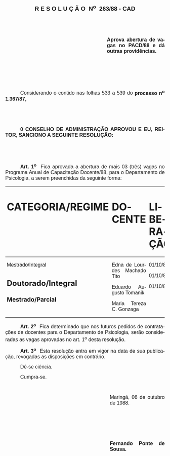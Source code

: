 <body lang=PT-BR style='tab-interval:35.4pt'>

<div class=Section1>

<p class=MsoNormal align=center style='text-align:center'><b style='mso-bidi-font-weight:
normal'><span style='font-size:14.0pt;mso-bidi-font-size:10.0pt;font-family:
Arial'>R E S O L U Ç Ã O<span style="mso-spacerun: yes">  </span>N<sup>o</sup><span
style="mso-spacerun: yes">  </span>263/88 - CAD<o:p></o:p></span></b></p>

<p class=MsoNormal style='text-align:justify'><b style='mso-bidi-font-weight:
normal'><span style='font-size:12.0pt;mso-bidi-font-size:10.0pt;font-family:
Arial'><![if !supportEmptyParas]>&nbsp;<![endif]><o:p></o:p></span></b></p>

<p class=MsoNormal style='text-align:justify'><b style='mso-bidi-font-weight:
normal'><span style='font-size:12.0pt;mso-bidi-font-size:10.0pt;font-family:
Arial'><![if !supportEmptyParas]>&nbsp;<![endif]><o:p></o:p></span></b></p>

<p class=MsoNormal style='margin-left:241.0pt;text-align:justify'><b
style='mso-bidi-font-weight:normal'><span style='font-size:12.0pt;mso-bidi-font-size:
10.0pt;font-family:Arial'>Aprova abertura de vagas no PACD/88 e dá outras
providências.<o:p></o:p></span></b></p>

<p class=MsoNormal style='text-align:justify'><span style='font-size:12.0pt;
mso-bidi-font-size:10.0pt;font-family:Arial'><![if !supportEmptyParas]>&nbsp;<![endif]><o:p></o:p></span></p>

<p class=MsoNormal style='text-align:justify'><span style='font-size:12.0pt;
mso-bidi-font-size:10.0pt;font-family:Arial'><![if !supportEmptyParas]>&nbsp;<![endif]><o:p></o:p></span></p>

<p class=MsoNormal style='text-align:justify'><span style='font-size:12.0pt;
mso-bidi-font-size:10.0pt;font-family:Arial'><![if !supportEmptyParas]>&nbsp;<![endif]><o:p></o:p></span></p>

<p class=MsoNormal style='text-align:justify;text-indent:35.4pt'><span
style='font-size:12.0pt;mso-bidi-font-size:10.0pt;font-family:Arial'>Considerando
o contido nas folhas 533 a 539 do <b>processo n<sup>o</sup> 1.367/87,</b><o:p></o:p></span></p>

<p class=MsoNormal style='text-align:justify'><span style='font-size:12.0pt;
mso-bidi-font-size:10.0pt;font-family:Arial'><![if !supportEmptyParas]>&nbsp;<![endif]><o:p></o:p></span></p>

<p class=MsoNormal style='text-align:justify'><span style='font-size:12.0pt;
mso-bidi-font-size:10.0pt;font-family:Arial'><![if !supportEmptyParas]>&nbsp;<![endif]><o:p></o:p></span></p>

<p class=MsoNormal style='text-align:justify;text-indent:35.4pt'><b><span
style='font-size:12.0pt;mso-bidi-font-size:10.0pt;font-family:Arial'>0 CONSELHO
DE ADMINISTRAÇÃO APROVOU E EU, REITOR, SANCIONO A SEGUINTE RESOLUÇÃO:<o:p></o:p></span></b></p>

<p class=MsoNormal style='text-align:justify'><span style='font-size:12.0pt;
mso-bidi-font-size:10.0pt;font-family:Arial'><![if !supportEmptyParas]>&nbsp;<![endif]><o:p></o:p></span></p>

<p class=MsoNormal style='text-align:justify'><span style='font-size:12.0pt;
mso-bidi-font-size:10.0pt;font-family:Arial'><![if !supportEmptyParas]>&nbsp;<![endif]><o:p></o:p></span></p>

<p class=MsoNormal style='margin-bottom:6.0pt;text-align:justify;text-indent:
35.45pt'><b><span style='font-size:12.0pt;mso-bidi-font-size:10.0pt;font-family:
Arial'>Art. 1<sup>o</sup></span></b><span style='font-size:12.0pt;mso-bidi-font-size:
10.0pt;font-family:Arial'><span style="mso-spacerun: yes">  </span>Fica
aprovada a abertura de mais 03 (três) vagas no Programa Anual de Capacitação
Docente/88, para o Departamento de Psicologia, a serem preenchidas da seguinte
forma:<o:p></o:p></span></p>

<table border=1 cellspacing=0 cellpadding=0 style='border-collapse:collapse;
 border:none;mso-border-alt:solid windowtext .5pt;mso-padding-alt:0cm 3.5pt 0cm 3.5pt'>
 <tr style='height:12.05pt'>
  <td width=194 valign=top style='width:145.25pt;border-top:solid windowtext .5pt;
  border-left:none;border-bottom:solid windowtext .5pt;border-right:none;
  padding:0cm 3.5pt 0cm 3.5pt;height:12.05pt'>
  <h1>CATEGORIA/REGIME</h1>
  </td>
  <td width=312 valign=top style='width:233.9pt;border-top:solid windowtext .5pt;
  border-left:none;border-bottom:solid windowtext .5pt;border-right:none;
  padding:0cm 3.5pt 0cm 3.5pt;height:12.05pt'>
  <h1>DOCENTE</h1>
  </td>
  <td width=109 valign=top style='width:81.45pt;border-top:solid windowtext .5pt;
  border-left:none;border-bottom:solid windowtext .5pt;border-right:none;
  padding:0cm 3.5pt 0cm 3.5pt;height:12.05pt'>
  <h1>LIBERAÇÃO</h1>
  </td>
 </tr>
 <tr>
  <td width=194 valign=top style='width:145.25pt;border:none;border-bottom:
  solid windowtext .5pt;mso-border-top-alt:solid windowtext .5pt;padding:0cm 3.5pt 0cm 3.5pt'>
  <p class=MsoNormal style='text-align:justify;tab-stops:97.2pt 293.4pt'><span
  style='font-size:12.0pt;mso-bidi-font-size:10.0pt;font-family:Arial'>Mestrado/Integral<o:p></o:p></span></p>
  <h2>Doutorado/Integral</h2>
  <h3>Mestrado/Parcial</h3>
  </td>
  <td width=312 valign=top style='width:233.9pt;border:none;border-bottom:solid windowtext .5pt;
  mso-border-top-alt:solid windowtext .5pt;padding:0cm 3.5pt 0cm 3.5pt'>
  <p class=MsoNormal style='text-align:justify;tab-stops:97.2pt 293.4pt'><span
  style='font-size:12.0pt;mso-bidi-font-size:10.0pt;font-family:Arial'>Edna de
  Lourdes Machado Tito<o:p></o:p></span></p>
  <p class=MsoNormal style='text-align:justify;tab-stops:97.2pt 293.4pt'><span
  style='font-size:12.0pt;mso-bidi-font-size:10.0pt;font-family:Arial'>Eduardo
  Augusto Tomanik<o:p></o:p></span></p>
  <p class=MsoNormal style='text-align:justify;tab-stops:97.2pt 293.4pt'><span
  style='font-size:12.0pt;mso-bidi-font-size:10.0pt;font-family:Arial'>Maria
  Tereza C. Gonzaga<o:p></o:p></span></p>
  </td>
  <td width=109 valign=top style='width:81.45pt;border:none;border-bottom:solid windowtext .5pt;
  mso-border-top-alt:solid windowtext .5pt;padding:0cm 3.5pt 0cm 3.5pt'>
  <p class=MsoNormal style='text-align:justify;tab-stops:97.2pt 293.4pt'><span
  style='font-size:12.0pt;mso-bidi-font-size:10.0pt;font-family:Arial'>01/10/88<o:p></o:p></span></p>
  <p class=MsoNormal style='text-align:justify;tab-stops:97.2pt 293.4pt'><span
  style='font-size:12.0pt;mso-bidi-font-size:10.0pt;font-family:Arial'>01/10/88<o:p></o:p></span></p>
  <p class=MsoNormal style='text-align:justify;tab-stops:97.2pt 293.4pt'><span
  style='font-size:12.0pt;mso-bidi-font-size:10.0pt;font-family:Arial'>01/10/88<o:p></o:p></span></p>
  </td>
 </tr>
</table>

<p class=MsoNormal style='margin-top:6.0pt;text-align:justify;text-indent:35.4pt'><b><span
style='font-size:12.0pt;mso-bidi-font-size:10.0pt;font-family:Arial'>Art. 2<sup>o</sup></span></b><span
style='font-size:12.0pt;mso-bidi-font-size:10.0pt;font-family:Arial'><span
style="mso-spacerun: yes">  </span>Fica determinado que nos futuros pedidos de
contratações de docentes para o Departamento de Psicologia, serão consideradas
as vagas aprovadas no art. 1<sup>o</sup> desta resolução.<o:p></o:p></span></p>

<p class=MsoNormal style='text-align:justify;text-indent:35.4pt'><b><span
style='font-size:12.0pt;mso-bidi-font-size:10.0pt;font-family:Arial'>Art. 3<sup>o</sup></span></b><span
style='font-size:12.0pt;mso-bidi-font-size:10.0pt;font-family:Arial'><span
style="mso-spacerun: yes">  </span>Esta resolução entra em vigor na data de sua
publicação, revogadas as disposições em contrário.<o:p></o:p></span></p>

<p class=MsoNormal style='text-align:justify;text-indent:35.4pt'><span
style='font-size:12.0pt;mso-bidi-font-size:10.0pt;font-family:Arial'>Dê-se
ciência.<o:p></o:p></span></p>

<p class=MsoNormal style='text-align:justify;text-indent:35.4pt'><span
style='font-size:12.0pt;mso-bidi-font-size:10.0pt;font-family:Arial'>Cumpra-se.<o:p></o:p></span></p>

<p class=MsoNormal style='text-align:justify'><span style='font-size:12.0pt;
mso-bidi-font-size:10.0pt;font-family:Arial'><![if !supportEmptyParas]>&nbsp;<![endif]><o:p></o:p></span></p>

<p class=MsoNormal style='margin-left:247.8pt;text-align:justify'><span
style='font-size:12.0pt;mso-bidi-font-size:10.0pt;font-family:Arial'>Maringá,
06 de outubro de 1988.<o:p></o:p></span></p>

<p class=MsoNormal style='margin-left:247.8pt;text-align:justify'><span
style='font-size:12.0pt;mso-bidi-font-size:10.0pt;font-family:Arial'><![if !supportEmptyParas]>&nbsp;<![endif]><o:p></o:p></span></p>

<p class=MsoNormal style='margin-left:247.8pt;text-align:justify'><span
style='font-size:12.0pt;mso-bidi-font-size:10.0pt;font-family:Arial'><![if !supportEmptyParas]>&nbsp;<![endif]><o:p></o:p></span></p>

<p class=MsoNormal style='margin-left:247.8pt;text-align:justify'><span
style='font-size:12.0pt;mso-bidi-font-size:10.0pt;font-family:Arial'><![if !supportEmptyParas]>&nbsp;<![endif]><o:p></o:p></span></p>

<p class=MsoNormal style='margin-left:247.8pt;text-align:justify'><b><span
style='font-size:12.0pt;mso-bidi-font-size:10.0pt;font-family:Arial'>Fernando
Ponte de Sousa.<o:p></o:p></span></b></p>

</div>

</body>
